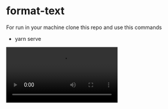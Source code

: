 # format-text

For run in your machine clone this repo and use this commands

- yarn serve

![](https://github.com/axelrammon/video/demonstration.webm)